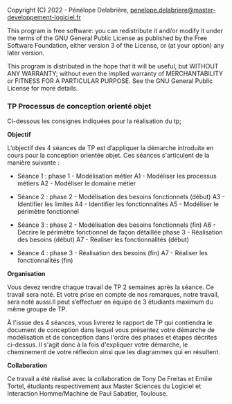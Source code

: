 Copyright (C) 2022 - Pénélope Delabrière, <penelope.delabriere@master-developpement-logiciel.fr>

This program is free software: you can redistribute it and/or modify it under the terms of the GNU General Public License as published by the Free Software Foundation, either version 3 of the License, or (at your option) any later version.

This program is distributed in the hope that it will be useful, but WITHOUT ANY WARRANTY; without even the implied warranty of MERCHANTABILITY or FITNESS FOR A PARTICULAR PURPOSE.  See the GNU General Public License for more details.

### TP Processus de conception orienté objet

Ci-dessous les consignes indiquées pour la réalisation du tp;

**Objectif**

L’objectif des 4 séances de TP est d’appliquer la démarche introduite en cours pour la
conception orientée objet. Ces séances s'articulent de la manière suivante :

- Séance 1 : phase 1 - Modélisation métier
A1 - Modéliser les processus métiers
A2 - Modéliser le domaine métier

- Séance 2 : phase 2 - Modélisation des besoins fonctionnels (début)
A3 - Identifier les limites
A4 - Identifier les fonctionnalités
A5 - Modéliser le périmètre fonctionnel

- Séance 3 : phase 2 - Modélisation des besoins fonctionnels (fin)
A6 - Décrire le périmètre fonctionnel de façon détaillée
phase 3 - Réalisation des besoins (début)
A7 - Réaliser les fonctionnalités (début)

- Séance 4 : phase 3 - Réalisation des besoins (fin)
A7 - Réaliser les fonctionnalités (fin)


**Organisation**

Vous devez rendre chaque travail de TP 2 semaines après la séance. Ce travail sera noté. Et votre prise en compte de nos remarques, notre travail, sera noté aussi.Il peut s’effectuer en équipe de 3 étudiants maximum du même groupe de TP.

À l'issue des 4 séances, vous livrerez le rapport de TP qui contiendra le document de
conception dans lequel vous présentez votre démarche de modélisation et de conception
dans l'ordre des phases et étapes décrites ci-dessus. Il s'agit donc à la fois d'expliquer
votre démarche, le cheminement de votre réflexion ainsi que les diagrammes qui en
résultent.


**Collaboration**

Ce travail a été réalisé avec la collaboration de Tony De Freitas et Emilie Tortel, étudiants respectivement aux Master Sciences du Logiciel et Interaction Homme/Machine de Paul Sabatier, Toulouse.
